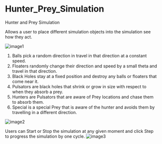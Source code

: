 # Hunter_Prey_Simulation
Hunter and Prey Simulation

Allows a user to place different simulation objects into the simulation see how they act.

![image1](readMeImages/image1)

1. Balls pick a random direction in travel in that direction at a constant speed.
2. Floaters randomly change their direction and speed by a small theta and travel in that direction.
3. Black Holes stay at a fixed position and destroy any balls or floaters that come near it.
4. Pulsators are black holes that shrink or grow in size with respect to when they absorb a prey.
5. Hunters are Pulsators that are aware of Prey locations and chase them to absorb them.
6. Special is a special Prey that is aware of the hunter and avoids them by travelling in a different direction.

![image2](readMeImages/image2)

Users can Start or Stop the simulation at any given moment and click Step to progress the simulation by one cycle.
![image3](readMeImages/image3)
